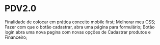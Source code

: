 # PDV2.0

Finalidade de colocar em prática conceito mobile first;
Melhorar meu CSS;
Fazer com que o botão cadastrar, abra uma página para formulário;
Botão login abra uma nova pagina com novas opções de Cadastrar produtos e Financeiro;
